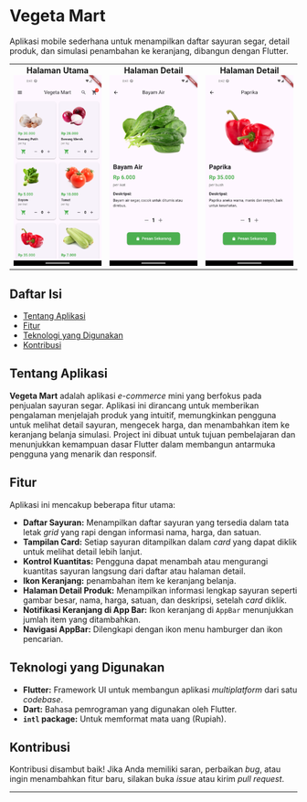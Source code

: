 # Vegeta Mart

Aplikasi mobile sederhana untuk menampilkan daftar sayuran segar, detail produk, dan simulasi penambahan ke keranjang, dibangun dengan Flutter.

<table>
  <tr>
    <td align="center">
      <b>Halaman Utama</b><br/>
      <img src="https://github.com/rizaljael/vegeta_mart/blob/main/screenshots/Screenshot_1750124512.png?raw=true" width="250px" alt="Screenshot Halaman Utama">
    </td>
    <td align="center">
      <b>Halaman Detail</b><br/>
      <img src="https://github.com/rizaljael/vegeta_mart/blob/main/screenshots/Screenshot_1750124523.png?raw=true" width="250px" alt="Screenshot Daftar Sayuran">
    </td>
    <td align="center">
      <b>Halaman Detail</b><br/>
      <img src="https://github.com/rizaljael/vegeta_mart/blob/main/screenshots/Screenshot_1750124533.png?raw=true" width="250px" alt="Screenshot Halaman Detail">
    </td>
  </tr>
  </table>

## Daftar Isi
* [Tentang Aplikasi](#tentang-aplikasi)
* [Fitur](#fitur)
* [Teknologi yang Digunakan](#teknologi-yang-digunakan)
* [Kontribusi](#kontribusi)

## Tentang Aplikasi

**Vegeta Mart** adalah aplikasi _e-commerce_ mini yang berfokus pada penjualan sayuran segar. Aplikasi ini dirancang untuk memberikan pengalaman menjelajah produk yang intuitif, memungkinkan pengguna untuk melihat detail sayuran, mengecek harga, dan menambahkan item ke keranjang belanja simulasi. Project ini dibuat untuk tujuan pembelajaran dan menunjukkan kemampuan dasar Flutter dalam membangun antarmuka pengguna yang menarik dan responsif.

## Fitur

Aplikasi ini mencakup beberapa fitur utama:

* **Daftar Sayuran:** Menampilkan daftar sayuran yang tersedia dalam tata letak _grid_ yang rapi dengan informasi nama, harga, dan satuan.
* **Tampilan Card:** Setiap sayuran ditampilkan dalam _card_ yang dapat diklik untuk melihat detail lebih lanjut.
* **Kontrol Kuantitas:** Pengguna dapat menambah atau mengurangi kuantitas sayuran langsung dari daftar atau halaman detail.
* **Ikon Keranjang:** penambahan item ke keranjang belanja.
* **Halaman Detail Produk:** Menampilkan informasi lengkap sayuran seperti gambar besar, nama, harga, satuan, dan deskripsi, setelah _card_ diklik.
* **Notifikasi Keranjang di App Bar:** Ikon keranjang di `AppBar` menunjukkan jumlah item yang ditambahkan.
* **Navigasi AppBar:** Dilengkapi dengan ikon menu hamburger dan ikon pencarian.



## Teknologi yang Digunakan

* **Flutter:** Framework UI untuk membangun aplikasi _multiplatform_ dari satu _codebase_.
* **Dart:** Bahasa pemrograman yang digunakan oleh Flutter.
* **`intl` package:** Untuk memformat mata uang (Rupiah).


## Kontribusi

Kontribusi disambut baik! Jika Anda memiliki saran, perbaikan _bug_, atau ingin menambahkan fitur baru, silakan buka _issue_ atau kirim _pull request_.


---
